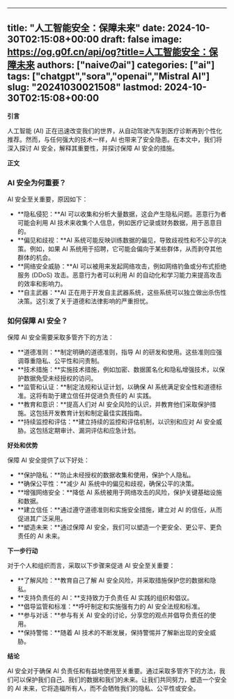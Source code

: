 
---
title: "人工智能安全：保障未来"
date: 2024-10-30T02:15:08+00:00
draft: false
image: https://og.g0f.cn/api/og?title=人工智能安全：保障未来
authors: ["naiveのai"]
categories: ["ai"]
tags: ["chatgpt","sora","openai","Mistral AI"]
slug: "20241030021508"
lastmod: 2024-10-30T02:15:08+00:00
---
**引言**

人工智能 (AI) 正在迅速改变我们的世界，从自动驾驶汽车到医疗诊断再到个性化推荐。然而，与任何强大的技术一样，AI 也带来了安全隐患。在本文中，我们将深入探讨 AI 安全，解释其重要性，并探讨保障 AI 安全的措施。

**正文**

### AI 安全为何重要？

AI 安全至关重要，原因如下：

- **隐私侵犯：**AI 可以收集和分析大量数据，这会产生隐私问题。恶意行为者可能会利用 AI 技术来收集个人信息，例如医疗记录或财务数据，用于恶意目的。
- **偏见和歧视：**AI 系统可能反映训练数据的偏见，导致歧视性和不公平的决策。例如，如果 AI 系统用于招聘，它可能会偏向于某些群体，从而剥夺其他群体的机会。
- **网络安全威胁：**AI 可以被用来发起网络攻击，例如网络钓鱼或分布式拒绝服务 (DDoS) 攻击。恶意行为者可以利用 AI 的自动化和学习能力来提高攻击的效率和影响力。
- **自主武器：**AI 正在用于开发自主武器系统，这些系统可以独立做出杀伤性决策。这引发了关于道德和法律影响的严重担忧。

### 如何保障 AI 安全？

保障 AI 安全需要采取多管齐下的方法：

- **道德准则：**制定明确的道德准则，指导 AI 的研发和使用。这些准则应强调尊重隐私、公平性和问责制。
- **技术措施：**实施技术措施，例如加密、数据匿名化和隐私增强技术，以保护数据免受未经授权的访问。
- **监管和认证：**制定法规和认证计划，以确保 AI 系统满足安全性和道德标准。这将有助于建立信任并促进负责任的 AI 实践。
- **教育和意识：**提高人们对 AI 安全风险的认识，并教育他们采取保护措施。这包括开发教育计划和制定最佳实践指南。
- **持续监控和评估：**建立持续的监控和评估机制，以识别和应对 AI 安全威胁。这包括定期审计、漏洞评估和应急计划。

**好处和优势**

保障 AI 安全提供了以下好处：

- **保护隐私：**防止未经授权的数据收集和使用，保护个人隐私。
- **确保公平性：**减少 AI 系统中的偏见和歧视，确保公平的决策。
- **增强网络安全：**降低 AI 系统被用于网络攻击的风险，保护关键基础设施和数据。
- **建立信任：**通过遵守道德准则和实施安全措施，建立对 AI 的信任，从而促进其广泛采用。
- **塑造未来：**通过保障 AI 安全，我们可以塑造一个更安全、更公平、更负责任的 AI 未来。

**下一步行动**

对于个人和组织而言，采取以下步骤来促进 AI 安全至关重要：

- **了解风险：**教育自己了解 AI 安全风险，并采取措施保护您的数据和隐私。
- **支持负责任的 AI：**支持致力于负责任 AI 实践的组织和倡议。
- **倡导监管和标准：**呼吁制定和实施强有力的 AI 安全法规和标准。
- **参与对话：**参与有关 AI 安全的讨论，分享您的观点并倡导负责任的使用。
- **保持警惕：**随着 AI 技术的不断发展，保持警惕并了解新出现的安全威胁。

**结论**

AI 安全对于确保 AI 负责任和有益地使用至关重要。通过采取多管齐下的方法，我们可以保护我们自己、我们的数据和我们的未来。让我们共同努力，塑造一个安全的 AI 未来，它将造福所有人，而不会牺牲我们的隐私、公平性或安全。
